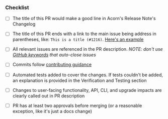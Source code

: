 ### Checklist
- [ ] The title of this PR would make a good line in Acorn's Release Note's Changelog
- [ ] The title of this PR ends with a link to the main issue being address in parentheses, like: `This is a title (#1216)`. [Here's an example](https://github.com/acorn-io/runtime/pull/1199)
- [ ] All relevant issues are referenced in the PR description. *NOTE: don't use [GitHub keywords](https://docs.github.com/en/issues/tracking-your-work-with-issues/linking-a-pull-request-to-an-issue#linking-a-pull-request-to-an-issue-using-a-keyword) that auto-close issues*
- [ ] Commits follow [contributing guidance](https://github.com/acorn-io/runtime/blob/main/CONTRIBUTING.md#commits)
- [ ] Automated tests added to cover the changes. If tests couldn't be added, an explanation is provided in the Verification and Testing section
- [ ] Changes to user-facing functionality, API, CLI, and upgrade impacts are clearly called out in PR description
- [ ] PR has at least two approvals before merging (or a reasonable exception, like it's just a docs change)

